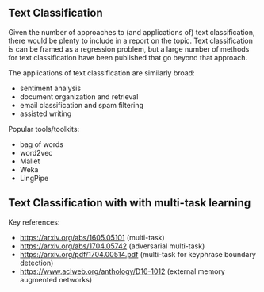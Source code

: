 ## Text Classification

Given the number of approaches to (and applications of) text classification, there would be plenty to include in a report on the topic. Text classification is can be framed as a regression problem, but a large number of methods for text classification have been published that go beyond that approach.

The applications of text classification are similarly broad:
- sentiment analysis
- document organization and retrieval
- email classification and spam filtering
- assisted writing

Popular tools/toolkits:
- bag of words
- word2vec
- Mallet
- Weka
- LingPipe

## Text Classification with with multi-task learning

Key references:
 - https://arxiv.org/abs/1605.05101 (multi-task)
 - https://arxiv.org/abs/1704.05742 (adversarial multi-task)
 - https://arxiv.org/pdf/1704.00514.pdf (multi-task for keyphrase boundary detection)
 - https://www.aclweb.org/anthology/D16-1012 (external memory augmented networks)